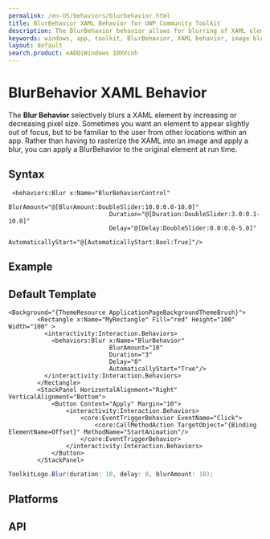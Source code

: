 ```yaml
---
permalink: /en-US/behaviors/blurbehavior.html
title: BlurBehavior XAML Behavior for UWP Community Toolkit
description: The BlurBehavior behavior allows for blurring of XAML elements using composition
keywords: windows, app, toolkit, BlurBehavior, XAML behavior, image blur, XAML blur, XAML composition 
layout: default
search.product: eADQiWindows 10XVcnh
---
```


# BlurBehavior XAML Behavior
The **Blur Behavior** selectively blurs a XAML element by increasing or decreasing pixel size.
Sometimes you want an element to appear slightly out of focus, but to be familiar to the user from other locations within an app.  Rather than having to rasterize the XAML into an image and apply a blur, you can apply a BlurBehavior to the original element at run time. 

## Syntax
```xaml
 <behaviors:Blur x:Name="BlurBehaviorControl"
                            BlurAmount="@[BlurAmount:DoubleSlider:10.0:0.0-10.0]"
                            Duration="@[Duration:DoubleSlider:3.0:0.1-10.0]"
                            Delay="@[Delay:DoubleSlider:0.0:0.0-5.0]"
                            AutomaticallyStart="@[AutomaticallyStart:Bool:True]"/>
```
 
## Example


## Default Template
```xaml
<Background="{ThemeResource ApplicationPageBackgroundThemeBrush}">
        <Rectangle x:Name="MyRectangle" Fill="red" Height="100" Width="100" >
          <interactivity:Interaction.Behaviors>
            <behaviors:Blur x:Name="BlurBehavior"
                            BlurAmount="10"
                            Duration="3"
                            Delay="0"
                            AutomaticallyStart="True"/>
          </interactivity:Interaction.Behaviors>
        </Rectangle>
        <StackPanel HorizontalAlignment="Right" VerticalAlignment="Bottom">
            <Button Content="Apply" Margin="10">
                <interactivity:Interaction.Behaviors>
                    <core:EventTriggerBehavior EventName="Click">
                        <core:CallMethodAction TargetObject="{Binding ElementName=Offset}" MethodName="StartAnimation"/>
                    </core:EventTriggerBehavior>
                </interactivity:Interaction.Behaviors>
            </Button>
        </StackPanel>
```
 
```C#
ToolkitLogo.Blur(duration: 10, delay: 0, blurAmount: 10);       
```

## Platforms

## API
